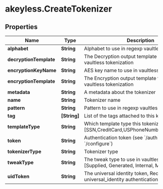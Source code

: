 # akeyless.CreateTokenizer

## Properties

Name | Type | Description | Notes
------------ | ------------- | ------------- | -------------
**alphabet** | **String** | Alphabet to use in regexp vaultless tokenization | [optional] 
**decryptionTemplate** | **String** | The Decryption output template to use in regexp vaultless tokenization | [optional] 
**encryptionKeyName** | **String** | AES key name to use in vaultless tokenization | [optional] 
**encryptionTemplate** | **String** | The Encryption output template to use in regexp vaultless tokenization | [optional] 
**metadata** | **String** | A metadata about the tokenizer | [optional] 
**name** | **String** | Tokenizer name | 
**pattern** | **String** | Pattern to use in regexp vaultless tokenization | [optional] 
**tag** | **[String]** | List of the tags attached to this key | [optional] 
**templateType** | **String** | Which template type this tokenizer is used for [SSN,CreditCard,USPhoneNumber,Email,Regexp] | 
**token** | **String** | Authentication token (see &#x60;/auth&#x60; and &#x60;/configure&#x60;) | [optional] 
**tokenizerType** | **String** | Tokenizer type | 
**tweakType** | **String** | The tweak type to use in vaultless tokenization [Supplied, Generated, Internal, Masking] | [optional] 
**uidToken** | **String** | The universal identity token, Required only for universal_identity authentication | [optional] 


